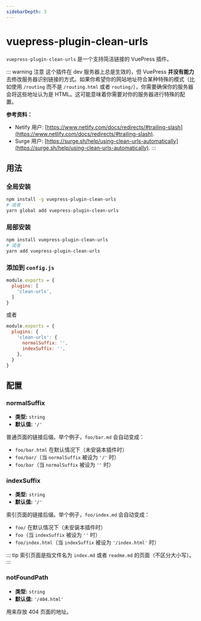 ```yaml
---
sidebarDepth: 3
---
```


# vuepress-plugin-clean-urls

`vuepress-plugin-clean-urls` 是一个支持简洁链接的 VuePress 插件。

::: warning 注意
这个插件在 dev 服务器上总是生效的，但 VuePress **并没有能力**去修改服务器识别链接的方式。如果你希望你的网站地址符合某种特殊的模式（比如使用 `/routing` 而不是 `/routing.html` 或者 `routing/`），你需要确保你的服务器会将这些地址认为是 HTML。这可能意味着你需要对你的服务器进行特殊的配置。

**参考资料：**

- Netify 用户: [https://www.netlify.com/docs/redirects/#trailing-slash](https://www.netlify.com/docs/redirects/#trailing-slash).
- Surge 用户: [https://surge.sh/help/using-clean-urls-automatically](https://surge.sh/help/using-clean-urls-automatically).
:::

## 用法

### 全局安装

```bash
npm install -g vuepress-plugin-clean-urls
# 或者
yarn global add vuepress-plugin-clean-urls
```

### 局部安装

```bash
npm install vuepress-plugin-clean-urls
# 或者
yarn add vuepress-plugin-clean-urls
```

### 添加到 `config.js`

```js
module.exports = {
  plugins: [
    'clean-urls',
  ]
}
```
或者
```js
module.exports = {
  plugins: {
    'clean-urls': {
      normalSuffix: '',
      indexSuffix: '',
    },
  }
}
```

## 配置

### normalSuffix

- **类型:** `string`
- **默认值:** `'/'`

普通页面的链接后缀。举个例子，`foo/bar.md` 会自动变成：

- `foo/bar.html` 在默认情况下（未安装本插件时）
- `foo/bar/`（当 `normalSuffix` 被设为 `'/'` 时）
- `foo/bar`（当 `normalSuffix` 被设为 `''` 时）

### indexSuffix

- **类型:** `string`
- **默认值:** `'/'`

索引页面的链接后缀。举个例子，`foo/index.md` 会自动变成：

- `foo/` 在默认情况下（未安装本插件时）
- `foo`（当 `indexSuffix` 被设为 `''` 时）
- `foo/index.html`（当 `indexSuffix` 被设为 `'/index.html'` 时）

::: tip
索引页面是指文件名为 `index.md` 或者 `readme.md` 的页面（不区分大小写）。
:::

### notFoundPath

- **类型:** `string`
- **默认值:** `'/404.html'`

用来存放 404 页面的地址。
